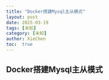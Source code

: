 ```yaml
---
title: "Docker搭建Mysql主从模式"
layout: post
date: 2025-03-19
tags: [未知]
category: [未知]
author: XieChen
toc:  true
---
```


## Docker搭建Mysql主从模式
